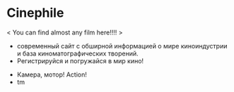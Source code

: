 # Сinephile
< You can find almost any film here!!!! > 

- современный сайт с обширной информацией о мире киноиндустрии и база киноматографических творений.
- Регистрируйся и погружайся в мир кино! 

* Камера, мотор! Action!
* tm
